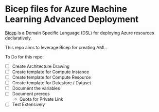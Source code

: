 <!--
 Copyright (c) 2021 Microsoft
 
 This software is released under the MIT License.
 https://opensource.org/licenses/MIT
-->

# Bicep files for Azure Machine Learning Advanced Deployment

[Bicep](https://github.com/Azure/bicep) is a Domain Specific Language (DSL) for deploying Azure resources declaratively.

This repo aims to leverage Bicep for creating AML.

To Do for this repo:
- [ ] Create Architecture Drawing
- [ ] Create template for Compute Instance
- [ ] Create template for Compute Resource
- [ ] Create template for Datastore / Dataset
- [ ] Document the variables
- [ ] Document prereqs
    - Quota for Private Link
- [ ] Test Extensively
